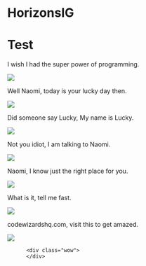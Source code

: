 # HorizonsIG

<h1>Test</h1>
  <div class="container">
  
  
  <div class="orange"> 
                <p>I wish I had the super power of programming.</p>
                <img src="naomi.png">
       </div>
            <div class="pink"> 
                <p>Well Naomi, today is your lucky day then.</p>
                <img src="lily.png">
          </div>
          <div class="blue"> 
                <p>Did someone say Lucky, My name is Lucky.</p>
                <img src="lucky.png">
          </div>
       <div class="pink"> 
                <p>Not you idiot, I am talking to Naomi.</p>
                <img src="lily.png">
          </div>
          <div class="oops"> 
           </div>
          <div class="pink"> 
                <p>Naomi, I know just the right place for you.</p>
                <img src="lily.png">
          </div>
          <div class="orange"> 
                <p>What is it, tell me fast.</p>
                <img src="naomi.png">
          </div>
           <div class="pink"> 
                <p>codewizardshq.com, visit this to get amazed.</p>
                <img src="lily.png">
          </div>
          
          <div class="wow">
          </div>
          
          
          
          
          
          
       

